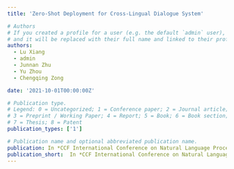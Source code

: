 ```yaml
---
title: 'Zero-Shot Deployment for Cross-Lingual Dialogue System'

# Authors
# If you created a profile for a user (e.g. the default `admin` user), write the username (folder name) here
# and it will be replaced with their full name and linked to their profile.
authors:
  - Lu Xiang
  - admin  
  - Junnan Zhu
  - Yu Zhou
  - Chengqing Zong

date: '2021-10-01T00:00:00Z'

# Publication type.
# Legend: 0 = Uncategorized; 1 = Conference paper; 2 = Journal article;
# 3 = Preprint / Working Paper; 4 = Report; 5 = Book; 6 = Book section;
# 7 = Thesis; 8 = Patent
publication_types: ['1']

# Publication name and optional abbreviated publication name.
publication: In *CCF International Conference on Natural Language Processing and Chinese Computing*
publication_short:  In *CCF International Conference on Natural Language Processing and Chinese Computing*
---
```



